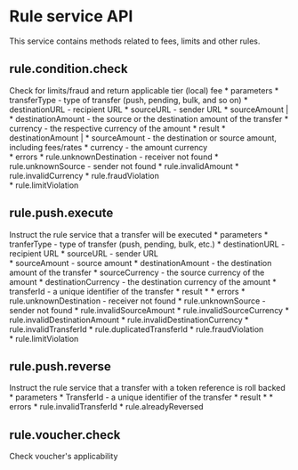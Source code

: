 # Rule service API

This service contains methods related to fees, limits and other rules.

## rule.condition.check
Check for limits/fraud and return applicable tier (local) fee
	* parameters
	    * transferType - type of transfer (push, pending, bulk, and so on)
	    * destinationURL - recipient URL
	    * sourceURL - sender URL
	    * sourceAmount |
	    * destinationAmount - the source or the destination amount of the transfer
	    * currency - the respective currency of the amount
  	* result
	    * destinationAmount |
	    * sourceAmount - the destination or source amount, including fees/rates
	    * currency - the amount currency	 
	* errors
    	* rule.unknownDestination - receiver not found
    	* rule.unknownSource - sender not found
    	* rule.invalidAmount
    	* rule.invalidCurrency
    	* rule.fraudViolation   
    	* rule.limitViolation
## rule.push.execute
Instruct the rule service that a transfer will be executed
	* parameters
	    * tranferType - type of transfer (push, pending, bulk, etc.)
	    * destinationURL - recipient URL
	    * sourceURL - sender URL   
	    * sourceAmount - source amount
	    * destinationAmount - the destination amount of the transfer
	    * sourceCurrency - the source currency of the amount
	    * destinationCurrency - the destination currency of the amount
	    * transferId - a unique identifier of the transfer
  	* result
	    *
	* errors
    	* rule.unknownDestination - receiver not found
    	* rule.unknownSource - sender not found
    	* rule.invalidSourceAmount
    	* rule.invalidSourceCurrency
		* rule.invalidDestinationAmount
    	* rule.invalidDestinationCurrency
    	* rule.invalidTransferId
    	* rule.duplicatedTransferId
    	* rule.fraudViolation   
    	* rule.limitViolation


## rule.push.reverse
Instruct the rule service that a transfer with a token reference is roll backed
	* parameters
	    * TransferId - a unique identifier of the transfer
  	* result
	    *
	* errors
    	* rule.invalidTransferId
    	* rule.alreadyReversed

## rule.voucher.check
Check voucher's applicability
